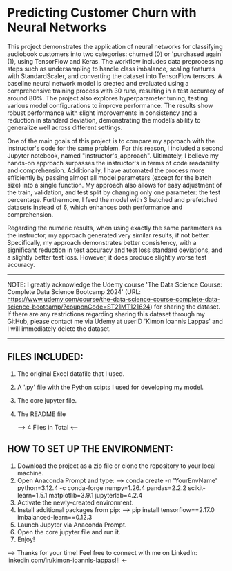 # Predicting Customer Churn with Neural Networks
This project demonstrates the application of neural networks for classifying audiobook customers into two categories: churned (0) or 'purchased again' (1), using TensorFlow and Keras. The workflow includes data preprocessing steps such as undersampling to handle class imbalance, scaling features with StandardScaler, and converting the dataset into TensorFlow tensors. A baseline neural network model is created and evaluated using a comprehensive training process with 30 runs, resulting in a test accuracy of around 80%. The project also explores hyperparameter tuning, testing various model configurations to improve performance. The results show robust performance with slight improvements in consistency and a reduction in standard deviation, demonstrating the model’s ability to generalize well across different settings.

One of the main goals of this project is to compare my approach with the instructor's code for the same problem. For this reason, I included a second Jupyter notebook, named "instructor's_approach". Ultimately, I believe my hands-on approach surpasses the instructor's in terms of code readability and comprehension. Additionally, I have automated the process more efficiently by passing almost all model parameters (except for the batch size) into a single function. My approach also allows for easy adjustment of the train, validation, and test split by changing only one parameter: the test percentage. Furthermore, I feed the model with 3 batched and prefetched datasets instead of 6, which enhances both performance and comprehension.

Regarding the numeric results, when using exactly the same parameters as the instructor, my approach generated very similar results, if not better. Specifically, my approach demonstrates better consistency, with a significant reduction in test accuracy and test loss standard deviations, and a slightly better test loss. However, it does produce slightly worse test accuracy.

*****************************************************************************************************************************************************************************************************************************************************
NOTE: I greatly acknowledge the Udemy course 'The Data Science Course: Complete Data Science Bootcamp 2024' (URL: https://www.udemy.com/course/the-data-science-course-complete-data-science-bootcamp/?couponCode=ST21MT121624) for sharing the dataset. If there are any restrictions regarding sharing this dataset through my GitHub, please contact me via Udemy at userID 'Kimon Ioannis Lappas' and I will immediately delete the dataset.
*****************************************************************************************************************************************************************************************************************************************************

## FILES INCLUDED:
1. The original Excel datafile that I used.
3. A '.py' file with the Python scipts I used for developing my model.
4. The core jupyter file.
5. The README file

   --> 4 Files in Total <--

## HOW TO SET UP THE ENVIRONMENT:
1. Download the project as a zip file or clone the repository to your local machine.
2. Open Anaconda Prompt and type:
   --> conda create -n 'YourEnvName' python=3.12.4 -c conda-forge numpy=1.26.4 pandas=2.2.2 scikit-learn=1.5.1 matplotlib=3.9.1 jupyterlab=4.2.4
3. Activate the newly-created environment.
4. Install additional packages from pip:
   --> pip install tensorflow==2.17.0 imbalanced-learn==0.12.3
5. Launch Jupyter via Anaconda Prompt.
6. Open the core jupyter file and run it.
7. Enjoy!

--> Thanks for your time! Feel free to connect with me on LinkedIn: linkedin.com/in/kimon-ioannis-lappas!!! <-
